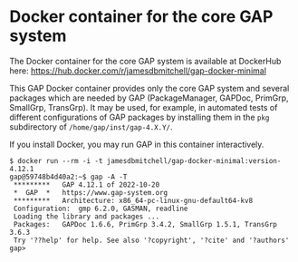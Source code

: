 # Docker container for the core GAP system

The Docker container for the core GAP system is available at DockerHub here:
https://hub.docker.com/r/jamesdbmitchell/gap-docker-minimal

This GAP Docker container provides only the core GAP system and several packages
which are needed by GAP (PackageManager, GAPDoc, PrimGrp, SmallGrp, TransGrp).
It may be used, for example, in automated tests of different configurations of
GAP packages by installing them in the `pkg` subdirectory of
`/home/gap/inst/gap-4.X.Y/`. 

If you install Docker, you may run GAP in this container interactively.

```
$ docker run --rm -i -t jamesdbmitchell/gap-docker-minimal:version-4.12.1
gap@59748b4d40a2:~$ gap -A -T
 *********   GAP 4.12.1 of 2022-10-20
 *  GAP  *   https://www.gap-system.org
 *********   Architecture: x86_64-pc-linux-gnu-default64-kv8
 Configuration:  gmp 6.2.0, GASMAN, readline
 Loading the library and packages ...
 Packages:   GAPDoc 1.6.6, PrimGrp 3.4.2, SmallGrp 1.5.1, TransGrp 3.6.3
 Try '??help' for help. See also '?copyright', '?cite' and '?authors'
gap>
```
